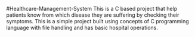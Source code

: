 #Healthcare-Management-System
This is a C based project that help patients know from which disease they are suffering by checking their symptoms.
This is a simple project built using concepts of C programming language with file handling and has basic hospital operations.
